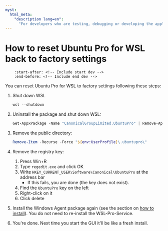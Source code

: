 ```yaml
---
myst:
  html_meta:
    "description lang=en":
      "For developers who are testing, debugging or developing the application."
---
```


# How to reset Ubuntu Pro for WSL back to factory settings

```{include} ../dev_docs_notice.txt
    :start-after: <!-- Include start dev -->
    :end-before: <!-- Include end dev -->
```

You can reset Ubuntu Pro for WSL to factory settings following these steps:

1. Shut down WSL
   ```powershell
   wsl --shutdown
   ```
2. Uninstall the package and shut down WSL:

    ```powershell
    Get-AppxPackage -Name "CanonicalGroupLimited.UbuntuPro" | Remove-AppxPackage`
    ```
3. Remove the public directory:
    ```powershell
    Remove-Item -Recurse -Force "${env:UserProfile}\.ubuntupro\"
    ```
4. Remove the registry key:
   1. Press Win+R
   2. Type `regedit.exe` and click OK
   3. Write `HKEY_CURRENT_USER\Software\Canonical\UbuntuPro` at the address bar
      - If this fails, you are done (the key does not exist).
   4. Find the `UbuntuPro` key on the left
   5. Right-click on it
   6. Click delete
5. Install the Windows Agent package again (see the section on [how to install](dev::install-agent)). You do not need to re-install the WSL-Pro-Service.
6. You're done. Next time you start the GUI it'll be like a fresh install.
